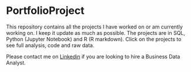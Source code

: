 # PortfolioProject

This repository contains all the projects I have worked on or am currently working on. I keep it update as much as possible. The projects are in SQL, Python (Jupyter Notebook) and R (R markdown). Click on the projects to see full analysis, code and raw data.

Please contact me on [Linkedin](https://www.linkedin.com/in/cherubin-delino) if you are looking to hire a Business Data Analyst.
